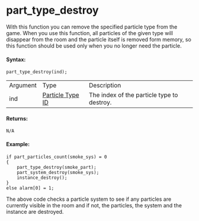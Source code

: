 # part_type_destroy

With this function you can remove the specified particle type from the
game. When you use this function, all particles of the given type will
disappear from the room and the particle itself is removed form memory,
so this function should be used only when you no longer need the
particle.

#### Syntax:

``` gml
part_type_destroy(ind);
```

|          |                                                                                                                                |                                            |
|----------|--------------------------------------------------------------------------------------------------------------------------------|--------------------------------------------|
| Argument | Type                                                                                                                           | Description                                |
| ind      |  [Particle Type ID](../../../../../../GameMaker_Language/GML_Reference/Drawing/Particles/Particle_Types/part_type_create)  | The index of the particle type to destroy. |

#### Returns:

``` gml
N/A
```

#### Example:

``` gml
if part_particles_count(smoke_sys) = 0
{
    part_type_destroy(smoke_part);
    part_system_destroy(smoke_sys);
    instance_destroy();
}
else alarm[0] = 1;
```

The above code checks a particle system to see if any particles are
currently visible in the room and if not, the particles, the system and
the instance are destroyed.
